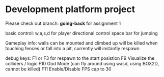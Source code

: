# Development platform project

 Please check out branch: **going-back** for assignment 1

 basic control:
 w,a,s,d for player directional control
 space bar for jumping

 Gameplay info:
 walls can be mounted and climbed up
 will be killed when touching fences or fall into a pit, currently will instantly respawn

 debug keys: F1 or F3 for respawn to the start posistion
 F9 Visualize the colliders / logic
 F10 God Mode (can fly around using wasd, using BOX2D, cannot be killed)
 F11 Enable/Disable FPS cap to 30
